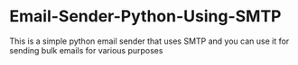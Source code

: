# Email-Sender-Python-Using-SMTP
This is a simple python email sender that uses SMTP and you can use it for sending bulk emails for various purposes
